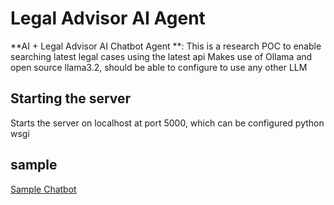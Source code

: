 # Legal Advisor AI Agent

**AI + Legal Advisor AI Chatbot Agent **:
This is a research POC to enable searching latest legal cases using the latest api
Makes use of Ollama and open source llama3.2, should be able to configure to use any other LLM

## Starting the server
Starts the server on localhost at port 5000, which can be configured
python wsgi

## sample
[Sample Chatbot](docs/legal-advisor-chat.png)